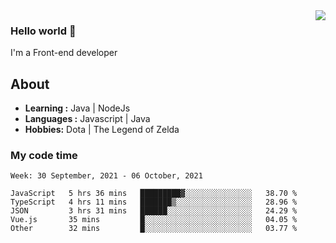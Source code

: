 <img align='right' src="https://github-readme-stats.vercel.app/api?username=jumodada&show_icons=true&theme=vue">

### Hello world 👋

I'm a Front-end developer 
    
## About
-  **Learning :** Java | NodeJs
-  **Languages :** Javascript | Java
-  **Hobbies:** Dota | The Legend of Zelda

### My code time

<!--START_SECTION:waka-->
```text
Week: 30 September, 2021 - 06 October, 2021

JavaScript   5 hrs 36 mins   █████████▓░░░░░░░░░░░░░░░   38.70 % 
TypeScript   4 hrs 11 mins   ███████▒░░░░░░░░░░░░░░░░░   28.96 % 
JSON         3 hrs 31 mins   ██████░░░░░░░░░░░░░░░░░░░   24.29 % 
Vue.js       35 mins         █░░░░░░░░░░░░░░░░░░░░░░░░   04.05 % 
Other        32 mins         █░░░░░░░░░░░░░░░░░░░░░░░░   03.77 % 
```
<!--END_SECTION:waka-->
